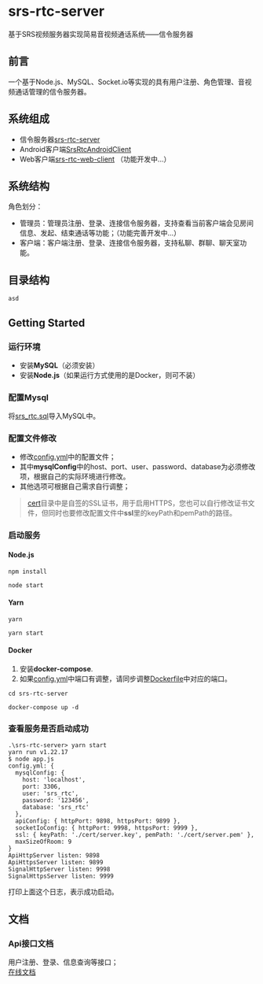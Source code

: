 # srs-rtc-server
基于SRS视频服务器实现简易音视频通话系统——信令服务器

## 前言
一个基于Node.js、MySQL、Socket.io等实现的具有用户注册、角色管理、音视频通话管理的信令服务器。

## 系统组成
- 信令服务器[srs-rtc-server](https://github.com/shenbengit/srs-rtc-server) 
- Android客户端[SrsRtcAndroidClient](https://github.com/shenbengit/SrsRtcAndroidClient) 
- Web客户端[srs-rtc-web-client](https://github.com/shenbengit/srs-rtc-web-client) （功能开发中...）

## 系统结构
角色划分：
- 管理员：管理员注册、登录、连接信令服务器，支持查看当前客户端会见房间信息、发起、结束通话等功能；（功能完善开发中...）
- 客户端：客户端注册、登录、连接信令服务器，支持私聊、群聊、聊天室功能。

## 目录结构
```
asd
```

## Getting Started

### 运行环境
- 安装**MySQL**（必须安装）
- 安装**Node.js**（如果运行方式使用的是Docker，则可不装）

### 配置Mysql
将[srs_rtc.sql](https://github.com/shenbengit/srs-rtc-server/blob/master/db/srs_rtc.sql)导入MySQL中。

### 配置文件修改
- 修改[config.yml](https://github.com/shenbengit/srs-rtc-server/blob/master/config/config.yml)中的配置文件；    
- 其中**mysqlConfig**中的host、port、user、password、database为必须修改项，根据自己的实际环境进行修改。
- 其他选项可根据自己需求自行调整；
> [cert](https://github.com/shenbengit/srs-rtc-server/tree/master/cert)目录中是自签的SSL证书，用于启用HTTPS，您也可以自行修改证书文件，但同时也要修改配置文件中**ssl**里的keyPath和pemPath的路径。
### 启动服务
#### Node.js
```shell
npm install

node start
```
#### Yarn
```shell
yarn

yarn start
```
#### Docker
1. 安装**docker-compose**.
2. 如果[config.yml](https://github.com/shenbengit/srs-rtc-server/blob/master/config/config.yml)中端口有调整，请同步调整[Dockerfile](https://github.com/shenbengit/srs-rtc-server/blob/master/Dockerfile)中对应的端口。


```shell
cd srs-rtc-server

docker-compose up -d
```
### 查看服务是否启动成功
```shell
.\srs-rtc-server> yarn start
yarn run v1.22.17
$ node app.js
config.yml: {
  mysqlConfig: {
    host: 'localhost',
    port: 3306,
    user: 'srs_rtc',
    password: '123456',
    database: 'srs_rtc'
  },
  apiConfig: { httpPort: 9898, httpsPort: 9899 },
  socketIoConfig: { httpPort: 9998, httpsPort: 9999 },
  ssl: { keyPath: './cert/server.key', pemPath: './cert/server.pem' },
  maxSizeOfRoom: 9
}
ApiHttpServer listen: 9898
ApiHttpsServer listen: 9899
SignalHttpServer listen: 9998
SignalHttpsServer listen: 9999

```
打印上面这个日志，表示成功启动。

## 文档
### Api接口文档
用户注册、登录、信息查询等接口；    
[在线文档](https://www.eolink.com/share/index?shareCode=NN6pDm)
